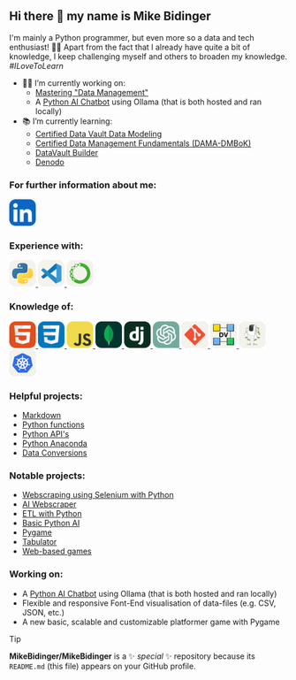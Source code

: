 ## Hi there :wave: my name is Mike Bidinger

I'm mainly a Python programmer, but even more so a data and tech enthusiast! :man_technologist:
Apart from the fact that I already have quite a bit of knowledge, 
I keep challenging myself and others to broaden my knowledge. 
*#ILoveToLearn*

-   :man_office_worker: I’m currently working on:
    -   [Mastering "Data Management"](https://connecteddatagroup.com/en/home-english/ "Connected Data Group, an Open Line company")
    -   A [Python AI Chatbot](https://github.com/MikeBidinger/PythonOllamaChatbot) using Ollama (that is both hosted and ran locally)
-   :books: I’m currently learning:
    -   [Certified Data Vault Data Modeling](https://connecteddataacademy.com/project/certified-data-vault-data-modeling/ "CDVDM")
    -   [Certified Data Management Fundamentals (DAMA-DMBoK)](https://connecteddataacademy.com/project/certified-data-management-professional-cdmp/ "CDMP (DAMA-DMBoK)")
    -   [DataVault Builder](https://datavault-builder.com/ "DataVault Builder")
    -   [Denodo](https://www.denodo.com "Denodo")
<!--
    -   [SingleStore](https://www.singlestore.com/ "SinleStore")
    -   [Kubernetes](https://kubernetes.io/ "Kubernetes")
- 👯 I’m looking to collaborate on ...
- 🤔 I’m looking for help with ...
- 💬 Ask me about ...
- 📫 How to reach me: ...
- 😄 Pronouns: ...
- ⚡ Fun fact: ...
-->

### For further information about me:

<a href="https://www.linkedin.com/in/mike-bidinger-359906247/" target="_blank">
  <img src="https://raw.githubusercontent.com/MikeBidinger/MikeBidinger/main/icons/LinkedIn.svg" alt="LinkedIn", height="48">
</a>

<!--
Out of date, need updating:
[Resume](https://github.com/MikeBidinger/Resume)
-->

### Experience with:

<a href="https://www.python.org/" target="_blank">
  <picture>
    <source media="(prefers-color-scheme: dark)" srcset="https://raw.githubusercontent.com/MikeBidinger/MikeBidinger/main/icons/Python-Dark.svg">
    <img src="https://raw.githubusercontent.com/MikeBidinger/MikeBidinger/main/icons/Python-Light.svg" alt="Python", height="48">
  </picture>
</a>

<a href="https://code.visualstudio.com/" target="_blank">
  <picture>
    <source media="(prefers-color-scheme: dark)" srcset="https://raw.githubusercontent.com/MikeBidinger/MikeBidinger/main/icons/VSCode-Dark.svg">
    <img src="https://raw.githubusercontent.com/MikeBidinger/MikeBidinger/main/icons/VSCode-Light.svg" alt="VSCode", height="48">
  </picture>
</a>

<a href="https://www.anaconda.com/" target="_blank">
  <picture>
    <source media="(prefers-color-scheme: dark)" srcset="https://raw.githubusercontent.com/MikeBidinger/MikeBidinger/main/icons/Anaconda-Dark.png">
    <img src="https://raw.githubusercontent.com/MikeBidinger/MikeBidinger/main/icons/Anaconda-Light.png" alt="Anaconda", height="48">
  </picture>
</a>

### Knowledge of:

<a href="https://www.w3schools.com/html/" target="_blank">
  <picture>
    <img src="https://raw.githubusercontent.com/MikeBidinger/MikeBidinger/main/icons/HTML.svg" alt="HTML", height="48">
  </picture>
</a>

<a href="https://www.w3schools.com/css/" target="_blank">
  <picture>
    <img src="https://raw.githubusercontent.com/MikeBidinger/MikeBidinger/main/icons/CSS.svg" alt="CSS", height="48">
  </picture>
</a>

<a href="https://www.w3schools.com/js/" target="_blank">
  <picture>
    <img src="https://raw.githubusercontent.com/MikeBidinger/MikeBidinger/main/icons/JavaScript.svg" alt="JavaScript", height="48">
  </picture>
</a>

<a href="https://www.w3schools.com/mongodb/" target="_blank">
  <picture>
    <img src="https://raw.githubusercontent.com/MikeBidinger/MikeBidinger/main/icons/MongoDB.svg" alt="MongoDB", height="48">
  </picture>
</a>

<a href="https://www.w3schools.com/django/" target="_blank">
  <picture>
    <img src="https://raw.githubusercontent.com/MikeBidinger/MikeBidinger/main/icons/Django.svg" alt="Django", height="48">
  </picture>
</a>

<a href="https://chat.openai.com/" target="_blank">
  <picture>
    <img src="https://raw.githubusercontent.com/MikeBidinger/MikeBidinger/main/icons/ChatGPT.png" alt="ChatGPT", height="48">
  </picture>
</a>

<a href="https://git-scm.com/" target="_blank">
  <picture>
    <source media="(prefers-color-scheme: dark)" srcset="https://raw.githubusercontent.com/MikeBidinger/MikeBidinger/main/icons/Git-Dark.png">
    <img src="https://raw.githubusercontent.com/MikeBidinger/MikeBidinger/main/icons/Git-Light.png" alt="Git", height="48">
  </picture>
</a>

<a href="https://www.geneseeacademy.com/" target="_blank">
  <picture>
    <source media="(prefers-color-scheme: dark)" srcset="https://raw.githubusercontent.com/MikeBidinger/MikeBidinger/main/icons/DataVault-Dark.png">
    <img src="https://raw.githubusercontent.com/MikeBidinger/MikeBidinger/main/icons/DataVault-Light.png" alt="DataVault", height="48">
  </picture>
</a>

<a href="https://datavault-builder.com/" target="_blank">
  <picture>
    <source media="(prefers-color-scheme: dark)" srcset="https://raw.githubusercontent.com/MikeBidinger/MikeBidinger/main/icons/DataVault-Builder-Dark.png">
    <img src="https://raw.githubusercontent.com/MikeBidinger/MikeBidinger/main/icons/DataVault-Builder-Light.png" alt="DataVault-Builder", height="48">
  </picture>
</a>

<a href="https://kubernetes.io/" target="_blank">
  <picture>
    <source media="(prefers-color-scheme: dark)" srcset="https://raw.githubusercontent.com/MikeBidinger/MikeBidinger/main/icons/Kubernetes-Dark.png">
    <img src="https://raw.githubusercontent.com/MikeBidinger/MikeBidinger/main/icons/Kubernetes-Light.png" alt="Kubernetes", height="48">
  </picture>
</a>

### Helpful projects:

-   [Markdown](https://github.com/MikeBidinger/Markdown "Markdown syntaxes")
-   [Python functions](https://github.com/MikeBidinger/Python_Functions "Useful Python functions")
-   [Python API's](https://github.com/MikeBidinger/Python_API)
-   [Python Anaconda](https://github.com/MikeBidinger/Python_Anaconda "Anaconda commands and info")
-   [Data Conversions](https://github.com/MikeBidinger/Data_Conversion "Converting data formats")

### Notable projects:

-   [Webscraping using Selenium with Python](https://github.com/MikeBidinger/WebScrap_Selenium)
-   [AI Webscraper](https://github.com/MikeBidinger/AI_Scraper)
-   [ETL with Python](https://github.com/MikeBidinger/Python_ETL)
-   [Basic Python AI](https://github.com/MikeBidinger/Python_AI)
-   [Pygame](https://github.com/MikeBidinger/Pygame)
-   [Tabulator](https://github.com/MikeBidinger/Tabulator)
-   [Web-based games](https://github.com/MikeBidinger/Web_Games)

### Working on:

-   A [Python AI Chatbot](https://github.com/MikeBidinger/PythonOllamaChatbot) using Ollama (that is both hosted and ran locally)
-   Flexible and responsive Font-End visualisation of data-files (e.g. CSV, JSON, etc.)
-   A new basic, scalable and customizable platformer game with Pygame

> [!TIP]
> **MikeBidinger/MikeBidinger** is a :sparkles: _special_ :sparkles: repository because its `README.md` (this file) appears on your GitHub profile.
